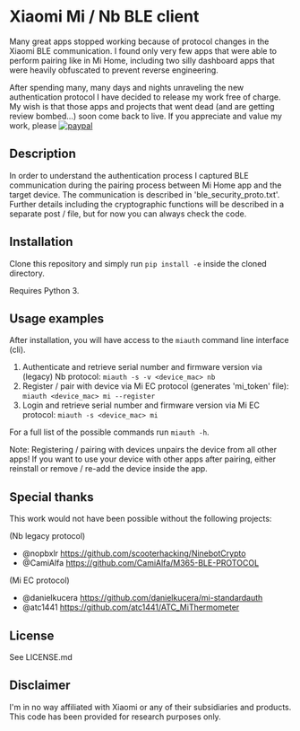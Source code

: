 # Xiaomi Mi / Nb BLE client
Many great apps stopped working because of protocol changes in the Xiaomi BLE communication. I found only very few apps that were able to perform pairing like in Mi Home, including two silly dashboard apps that were heavily obfuscated to prevent reverse engineering.

After spending many, many days and nights unraveling the new authentication protocol I have decided to release my work free of charge. My wish is that those apps and projects that went dead (and are getting review bombed...) soon come back to live. If you appreciate and value my work, please [![paypal](https://www.paypalobjects.com/en_US/i/btn/btn_donate_LG.gif)](https://www.paypal.com/donate/?hosted_button_id=PVK44XRRZWTKG)

## Description
In order to understand the authentication process I captured BLE communication during the pairing process between Mi Home app and the target device.
The communication is described in 'ble_security_proto.txt'. Further details including the cryptographic functions will be described in a separate post / file,
but for now you can always check the code.

## Installation
Clone this repository and simply run `pip install -e` inside the cloned directory.

Requires Python 3.

## Usage examples
After installation, you will have access to the `miauth` command line interface (cli).

1. Authenticate and retrieve serial number and firmware version via (legacy) Nb protocol:
`miauth -s -v <device_mac> nb`
2. Register / pair with device via Mi EC protocol (generates 'mi_token' file):
`miauth <device_mac> mi --register`
3. Login and retrieve serial number and firmware version via Mi EC protocol:
`miauth -s <device_mac> mi`

For a full list of the possible commands run `miauth -h`.

Note: Registering / pairing with devices unpairs the device from all other apps!
If you want to use your device with other apps after pairing, either reinstall or remove / re-add the device inside the app.

## Special thanks
This work would not have been possible without the following projects:

(Nb legacy protocol)
* @nopbxlr https://github.com/scooterhacking/NinebotCrypto
* @CamiAlfa https://github.com/CamiAlfa/M365-BLE-PROTOCOL

(Mi EC protocol)
* @danielkucera https://github.com/danielkucera/mi-standardauth
* @atc1441 https://github.com/atc1441/ATC_MiThermometer

## License
See LICENSE.md

## Disclaimer
I'm in no way affiliated with Xiaomi or any of their subsidiaries and products. This code has been provided for research purposes only.

